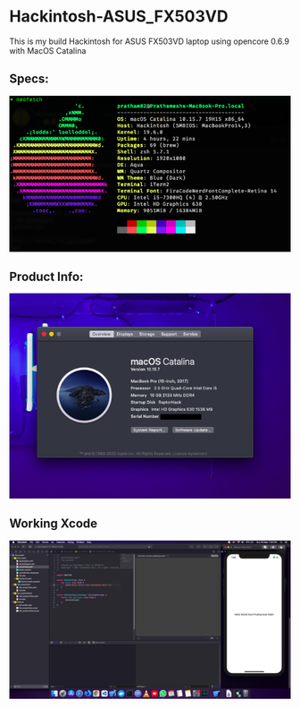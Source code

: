# Hackintosh-ASUS_FX503VD
This is my build Hackintosh for ASUS FX503VD laptop using opencore 0.6.9 with MacOS Catalina

## Specs:
![](pics/NeofetchOP.png)

## Product Info:
![](pics/ProductInfo.png)

## Working Xcode
![](pics/XcodeOP.png)
